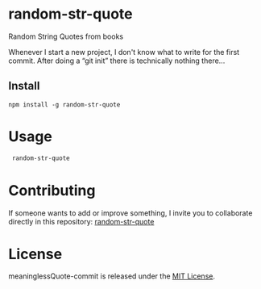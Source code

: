# random-str-quote
Random String Quotes from books

Whenever I start a new project, I don't know what to write for the first commit. After doing a “git init” there is technically nothing there...

## Install

```npm
npm install -g random-str-quote
```

# Usage

```bash
 random-str-quote
```

# Contributing

If someone wants to add or improve something, I invite you to collaborate directly in this repository: [random-str-quote](https://github.com/AndreyZapata/random-str-quote.git)

# License

meaninglessQuote-commit is released under the [MIT License](https://opensource.org/licenses/MIT).